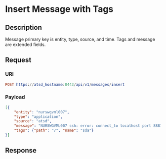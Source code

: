 # Insert Message with Tags

## Description

Message primary key is entity, type, source, and time. Tags and message are extended fields.

## Request

### URI
```elm
POST https://atsd_hostname:8443/api/v1/messages/insert
```
### Payload
```json
[{
    "entity": "nurswgvml007",
    "type": "application",
	"source": "atsd",
    "message": "NURSWGVML007 ssh: error: connect_to localhost port 8881: failed.",
    "tags": {"path": "/", "name": "sda"}
}]
```

## Response
```
```
